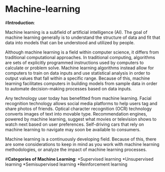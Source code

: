 # Machine-learning

#**Introduction**:

Machine learning is a subfield of artificial intelligence (AI). The goal of machine learning generally is to understand the structure of data and fit that data into models that can be understood and utilized by people.

Although machine learning is a field within computer science, it differs from traditional computational approaches. In traditional computing, algorithms are sets of explicitly programmed instructions used by computers to calculate or problem solve. Machine learning algorithms instead allow for computers to train on data inputs and use statistical analysis in order to output values that fall within a specific range. Because of this, machine learning facilitates computers in building models from sample data in order to automate decision-making processes based on data inputs.

Any technology user today has benefitted from machine learning. Facial recognition technology allows social media platforms to help users tag and share photos of friends. Optical character recognition (OCR) technology converts images of text into movable type. Recommendation engines, powered by machine learning, suggest what movies or television shows to watch next based on user preferences. Self-driving cars that rely on machine learning to navigate may soon be available to consumers.

Machine learning is a continuously developing field. Because of this, there are some considerations to keep in mind as you work with machine learning methodologies, or analyze the impact of machine learning processes.

#**Categories of Machine Learning**:
*Supervised learning
*Unsupervised learning
*Semisupervised learning
*Reinforcement learning

